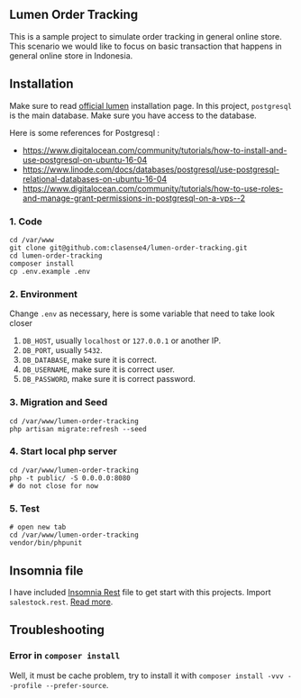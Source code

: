 ## Lumen Order Tracking

This is a sample project to simulate order tracking in general online store. This scenario we would like to focus on basic transaction that happens in general online store in Indonesia.

## Installation

Make sure to read [official lumen](https://lumen.laravel.com/docs/5.2/installation) installation page. In this project, `postgresql` is the main database. Make sure you have access to the database.

Here is some references for Postgresql :

- https://www.digitalocean.com/community/tutorials/how-to-install-and-use-postgresql-on-ubuntu-16-04
- https://www.linode.com/docs/databases/postgresql/use-postgresql-relational-databases-on-ubuntu-16-04
- https://www.digitalocean.com/community/tutorials/how-to-use-roles-and-manage-grant-permissions-in-postgresql-on-a-vps--2

### 1. Code

```
cd /var/www
git clone git@github.com:clasense4/lumen-order-tracking.git
cd lumen-order-tracking
composer install
cp .env.example .env
```
### 2. Environment

Change `.env` as necessary, here is some variable that need to take look closer

1. `DB_HOST`, usually `localhost` or `127.0.0.1` or another IP.
2. `DB_PORT`, usually `5432`.
3. `DB_DATABASE`, make sure it is correct.
4. `DB_USERNAME`, make sure it is correct user.
5. `DB_PASSWORD`, make sure it is correct password.

### 3. Migration and Seed

```
cd /var/www/lumen-order-tracking
php artisan migrate:refresh --seed
```

### 4. Start local php server
```
cd /var/www/lumen-order-tracking
php -t public/ -S 0.0.0.0:8080
# do not close for now
```

### 5. Test
```
# open new tab
cd /var/www/lumen-order-tracking
vendor/bin/phpunit
```

## Insomnia file

I have included [Insomnia Rest](https://insomnia.rest) file to get start with this projects. Import `salestock.rest`. [Read more](https://insomnia.rest/documentation/).

## Troubleshooting

### Error in `composer install`

Well, it must be cache problem, try to install it with `composer install -vvv --profile --prefer-source`.